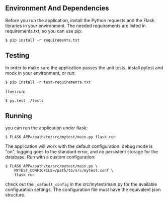 Environment And Dependencies
----------------------------

Before you run the application, install the Python requests and the Flask libraries in your environment.  The needed requirements are listed in requirements.txt, so you can use pip:

    $ pip install -r requirements.txt


Testing
-------

In order to make sure the application passes the unit tests, install pytest and mock in your environment, or run:

    $ pip install -r test-requirements.txt


Then run:

    $ py.test ./tests


Running
-------

you can run the application under flask:

    $ FLASK_APP=/path/to/src/mytest/main.py flask run


The application will work with the default configuration: debug mode is "on", logging goes to the standard error, and no persistent storage for the database.  Run with a custom configuration:

    $ FLASK_APP=/path/to/src/mytest/main.py \
        MYTEST_CONFIGFILE=/path/to/src/mytest.conf \
        flask run

check out the `_default_config` in the src/mytest/main.py for the available configuration settings.  The configuration file must have the equivalent json structure.
